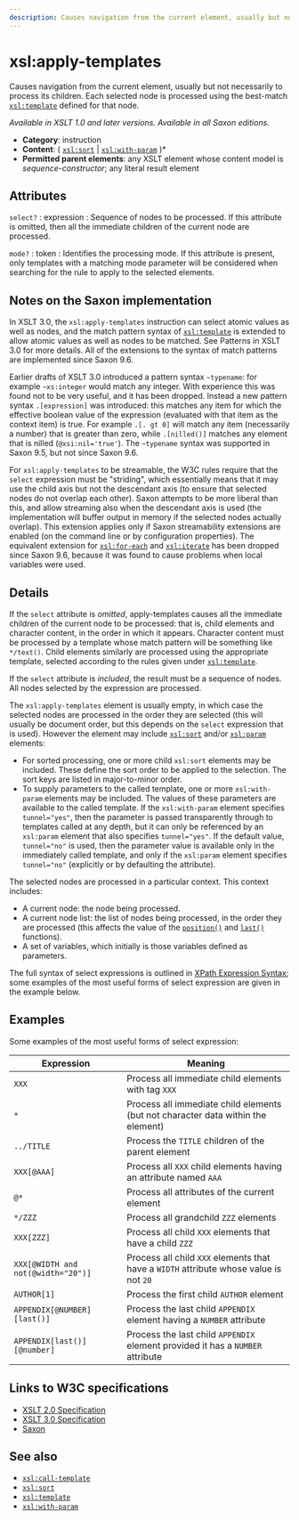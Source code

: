 ```yaml
---
description: Causes navigation from the current element, usually but not necessarily to process its children
---
```


# xsl:apply-templates

Causes navigation from the current element, usually but not necessarily to process its children. Each selected node is processed using the best-match [`xsl:template`](xsl-template.md) defined for that node.

_Available in XSLT 1.0 and later versions. Available in all Saxon editions._

- **Category**: instruction
- **Content**: ( [`xsl:sort`](xsl-sort.md) | [`xsl:with-param`](xsl-with-param.md) )\*
- **Permitted parent elements**: any XSLT element whose content model is _sequence-constructor_; any literal result element

## Attributes

`select?`
: expression
: Sequence of nodes to be processed. If this attribute is omitted, then all the immediate children of the current node are processed.

`mode?`
: token
: Identifies the processing mode. If this attribute is present, only templates with a matching mode parameter will be considered when searching for the rule to apply to the selected elements.

## Notes on the Saxon implementation

In XSLT 3.0, the `xsl:apply-templates` instruction can select atomic values as well as nodes, and the match pattern syntax of [`xsl:template`](xsl-template.md) is extended to allow atomic values as well as nodes to be matched. See Patterns in XSLT 3.0 for more details. All of the extensions to the syntax of match patterns are implemented since Saxon 9.6.

Earlier drafts of XSLT 3.0 introduced a pattern syntax `~typename`: for example `~xs:integer` would match any integer. With experience this was found not to be very useful, and it has been dropped. Instead a new pattern syntax `.[expression]` was introduced: this matches any item for which the effective boolean value of the expression (evaluated with that item as the context item) is true. For example `.[. gt 0]` will match any item (necessarily a number) that is greater than zero, while `.[nilled()]` matches any element that is nilled (`@xsi:nil='true'`). The `~typename` syntax was supported in Saxon 9.5, but not since Saxon 9.6.

For `xsl:apply-templates` to be streamable, the W3C rules require that the `select` expression must be "striding", which essentially means that it may use the child axis but not the descendant axis (to ensure that selected nodes do not overlap each other). Saxon attempts to be more liberal than this, and allow streaming also when the descendant axis is used (the implementation will buffer output in memory if the selected nodes actually overlap). This extension applies only if Saxon streamability extensions are enabled (on the command line or by configuration properties). The equivalent extension for [`xsl:for-each`](xsl-for-each.md) and [`xsl:iterate`](xsl-iterate.md) has been dropped since Saxon 9.6, because it was found to cause problems when local variables were used.

## Details

If the `select` attribute is _omitted_, apply-templates causes all the immediate children of the current node to be processed: that is, child elements and character content, in the order in which it appears. Character content must be processed by a template whose match pattern will be something like `*/text()`. Child elements similarly are processed using the appropriate template, selected according to the rules given under [`xsl:template`](xsl-template.md).

If the `select` attribute is _included_, the result must be a sequence of nodes. All nodes selected by the expression are processed.

The `xsl:apply-templates` element is usually empty, in which case the selected nodes are processed in the order they are selected (this will usually be document order, but this depends on the `select` expression that is used). However the element may include [`xsl:sort`](xsl-sort.md) and/or [`xsl:param`](xsl-param.md) elements:

- For sorted processing, one or more child `xsl:sort` elements may be included. These define the sort order to be applied to the selection. The sort keys are listed in major-to-minor order.
- To supply parameters to the called template, one or more `xsl:with-param` elements may be included. The values of these parameters are available to the called template. If the `xsl:with-param` element specifies `tunnel="yes"`, then the parameter is passed transparently through to templates called at any depth, but it can only be referenced by an `xsl:param` element that also specifies `tunnel="yes"`. If the default value, `tunnel="no"` is used, then the parameter value is available only in the immediately called template, and only if the `xsl:param` element specifies `tunnel="no"` (explicitly or by defaulting the attribute).

The selected nodes are processed in a particular context. This context includes:

- A current node: the node being processed.
- A current node list: the list of nodes being processed, in the order they are processed (this affects the value of the [`position()`](../xpath/position.md) and [`last()`](last.md) functions).
- A set of variables, which initially is those variables defined as parameters.

The full syntax of select expressions is outlined in [XPath Expression Syntax](http://www.saxonica.com/documentation/index.html#!expressions); some examples of the most useful forms of select expression are given in the example below.

## Examples

Some examples of the most useful forms of select expression:

| Expression                         | Meaning                                                                                |
| ---------------------------------- | -------------------------------------------------------------------------------------- |
| `XXX`                              | Process all immediate child elements with tag `XXX`                                    |
| `*`                                | Process all immediate child elements (but not character data within the element)       |
| `../TITLE`                         | Process the `TITLE` children of the parent element                                     |
| `XXX[@AAA]`                        | Process all `XXX` child elements having an attribute named `AAA`                       |
| `@*`                               | Process all attributes of the current element                                          |
| `*/ZZZ`                            | Process all grandchild `ZZZ` elements                                                  |
| `XXX[ZZZ]`                         | Process all child `XXX` elements that have a child `ZZZ`                               |
| `XXX[@WIDTH and not(@width="20")]` | Process all child `XXX` elements that have a `WIDTH` attribute whose value is not `20` |
| `AUTHOR[1]`                        | Process the first child `AUTHOR` element                                               |
| `APPENDIX[@NUMBER][last()]`        | Process the last child `APPENDIX` element having a `NUMBER` attribute                  |
| `APPENDIX[last()][@number]`        | Process the last child `APPENDIX` element provided it has a `NUMBER` attribute         |

## Links to W3C specifications

- [XSLT 2.0 Specification](http://www.w3.org/TR/xslt20/#element-apply-templates)
- [XSLT 3.0 Specification](http://www.w3.org/TR/xslt-30/#element-apply-templates)
- [Saxon](https://www.saxonica.com/html/documentation/xsl-elements/apply-templates.html)

## See also

- [`xsl:call-template`](xsl-call-template.md)
- [`xsl:sort`](xsl-sort.md)
- [`xsl:template`](xsl-template.md)
- [`xsl:with-param`](xsl-with-param.md)
